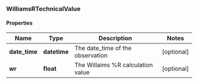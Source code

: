 ### WilliamsRTechnicalValue

#### Properties
Name | Type | Description | Notes
------------ | ------------- | ------------- | -------------
**date_time** | **datetime** | The date_time of the observation | [optional] 
**wr** | **float** | The Willaims %R calculation value | [optional] 



